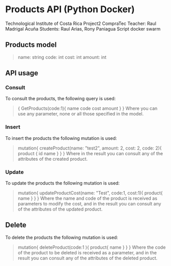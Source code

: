 # Products API (Python Docker) 

Technological Institute of Costa Rica
Project2 CompraTec
Teacher: Raul Madrigal Acuña
Students: Raul Arias, Rony Paniagua
Script docker swarm

## Products model

>name: string
>code: int
>cost: int
>amount: int

## API usage

### Consult
To consult the products, the following query is used: 
>{
>  GetProducts(code:1){
>    name code cost amount
>  }
>}
Where you can use any parameter, none or all those specified in the model.

### Insert
To insert the products the following mutation is used:
>mutation{
>  createProduct(name: "test2", amount: 2, cost: 2, code: 2){
>    product {
>      id name
>    }
>  }
>}
Where in the result you can consult any of the attributes of the created product.

### Update
To update the products the following mutation is used:
>mutation{
>  updateProductCost(name: "Test", code:1, cost:1){
>    product{
>      name
>    }
>  }
>}
Where the name and code of the product is received as parameters to modify the cost, and in the result you can consult any of the attributes of the updated product.

## Delete
To delete the products the following mutation is used:
>mutation{
>  deleteProduct(code:1 ){
>    product{
>      name
>    }
>  }
>}
Where the code of the product to be deleted is received as a parameter, and in the result you can consult any of the attributes of the deleted product.
